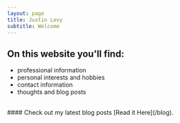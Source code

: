 ```yaml
---
layout: page
title: Justin Levy
subtitle: Welcome
---
```


## On this website you'll find:

- professional information
- personal interests and hobbies
- contact information
- thoughts and blog posts


<br />
#### Check out my latest blog posts [Read it Here](/blog).